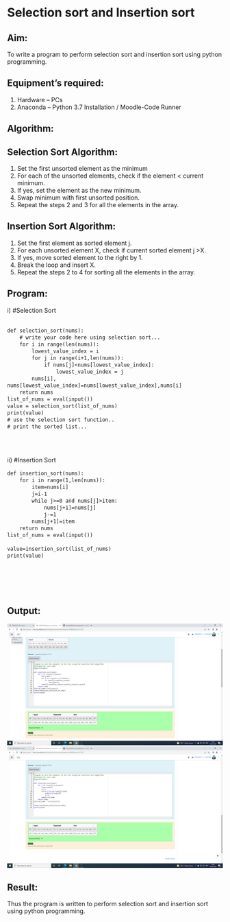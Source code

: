 # Selection sort and Insertion sort
## Aim:
To write a program to perform selection sort and insertion sort using python programming.
## Equipment’s required:
1.	Hardware – PCs
2.	Anaconda – Python 3.7 Installation / Moodle-Code Runner
## Algorithm:
## Selection Sort Algorithm:
1.	Set the first unsorted element as the minimum
2.	For each of the unsorted elements, check if the element < current minimum.
3.	If yes, set the element as the new minimum.
4.	Swap minimum with first unsorted position.
5.	Repeat the steps 2 and 3 for all the elements in the array.
## Insertion Sort Algorithm:
1.	Set the first element as sorted element j.
2.	For each unsorted element X, check if current sorted element j >X.
3.	If yes, move sorted element to the right by 1.
4.	Break the loop and insert X.
5.	Repeat the steps 2 to 4 for sorting all the elements in the array.
## Program:
i)	#Selection Sort
```

def selection_sort(nums):
    # write your code here using selection sort...
    for i in range(len(nums)):
        lowest_value_index = i
        for j in range(i+1,len(nums)):
            if nums[j]<nums[lowest_value_index]:
                lowest_value_index = j
        nums[i], nums[lowest_value_index]=nums[lowest_value_index],nums[i]
    return nums
list_of_nums = eval(input())
value = selection_sort(list_of_nums)
print(value)
# use the selection sort function..
# print the sorted list...




```
ii)	#Insertion Sort
```
def insertion_sort(nums):
    for i in range(1,len(nums)):
        item=nums[i]
        j=i-1
        while j>=0 and nums[j]>item:
            nums[j+1]=nums[j]
            j-=1
        nums[j+1]=item
    return nums
list_of_nums = eval(input())

value=insertion_sort(list_of_nums)
print(value)






```

## Output:
![githublogo](ins.1.png)
![githublogo](ins.2.png)


## Result:
Thus the program is written to perform selection sort and insertion sort using python programming.
